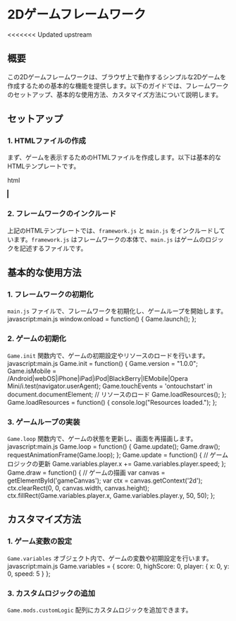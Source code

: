 # 2Dゲームフレームワーク

<<<<<<< Updated upstream
## 概要
この2Dゲームフレームワークは、ブラウザ上で動作するシンプルな2Dゲームを作成するための基本的な機能を提供します。以下のガイドでは、フレームワークのセットアップ、基本的な使用方法、カスタマイズ方法について説明します。

## セットアップ

### 1. HTMLファイルの作成
まず、ゲームを表示するためのHTMLファイルを作成します。以下は基本的なHTMLテンプレートです。

html
<!DOCTYPE html>
  <html lang="ja">
    <head>
  <meta charset="UTF-8">
  <title>2Dゲームフレームワーク</title>
  <style>
canvas {
border: 1px solid black;
}
</style>
  </head>
    <body>
      <canvas id="gameCanvas" width="800" height="600"></canvas>
      <script src="framework.js"></script>
      <script src="main.js"></script>
    </body>
</html>


### 2. フレームワークのインクルード
上記のHTMLテンプレートでは、`framework.js` と `main.js` をインクルードしています。`framework.js` はフレームワークの本体で、`main.js` はゲームのロジックを記述するファイルです。

## 基本的な使用方法

### 1. フレームワークの初期化
`main.js` ファイルで、フレームワークを初期化し、ゲームループを開始します。
javascript:main.js
window.onload = function() {
Game.launch();
};

### 2. ゲームの初期化
`Game.init` 関数内で、ゲームの初期設定やリソースのロードを行います。
javascript:main.js
Game.init = function() {
Game.version = "1.0.0";
Game.isMobile = /Android|webOS|iPhone|iPad|iPod|BlackBerry|IEMobile|Opera Mini/i.test(navigator.userAgent);
Game.touchEvents = 'ontouchstart' in document.documentElement;
// リソースのロード
Game.loadResources();
};
Game.loadResources = function() {
console.log("Resources loaded.");
};

### 3. ゲームループの実装
`Game.loop` 関数内で、ゲームの状態を更新し、画面を再描画します。
javascript:main.js
Game.loop = function() {
Game.update();
Game.draw();
requestAnimationFrame(Game.loop);
};
Game.update = function() {
// ゲームロジックの更新
Game.variables.player.x += Game.variables.player.speed;
};
Game.draw = function() {
// ゲームの描画
var canvas = getElementById('gameCanvas');
var ctx = canvas.getContext('2d');
ctx.clearRect(0, 0, canvas.width, canvas.height);
ctx.fillRect(Game.variables.player.x, Game.variables.player.y, 50, 50);
};

## カスタマイズ方法

### 1. ゲーム変数の設定
`Game.variables` オブジェクト内で、ゲームの変数や初期設定を行います。
javascript:main.js
Game.variables = {
score: 0,
highScore: 0,
player: {
x: 0,
y: 0,
speed: 5
}
};

### 3. カスタムロジックの追加
`Game.mods.customLogic` 配列にカスタムロジックを追加できます。
